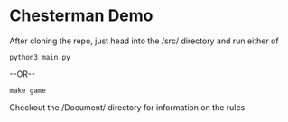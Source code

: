 # Chesterman Demo

After cloning the repo, just head into the /src/ directory and run either of

```shell
python3 main.py
```
  
  --OR--
  
```shell
make game
```
  
Checkout the /Document/ directory for information on the rules
